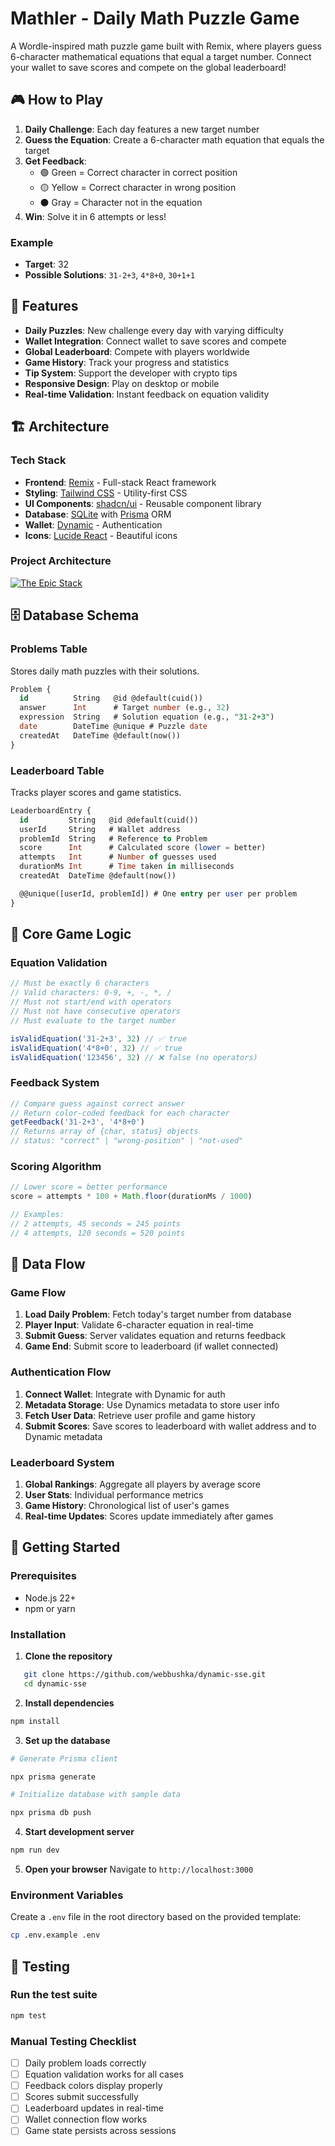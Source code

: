 # Mathler - Daily Math Puzzle Game

A Wordle-inspired math puzzle game built with Remix, where players guess
6-character mathematical equations that equal a target number. Connect your
wallet to save scores and compete on the global leaderboard!

## 🎮 How to Play

1. **Daily Challenge**: Each day features a new target number
2. **Guess the Equation**: Create a 6-character math equation that equals the
   target
3. **Get Feedback**:
   - 🟢 Green = Correct character in correct position
   - 🟡 Yellow = Correct character in wrong position
   - ⚫ Gray = Character not in the equation
4. **Win**: Solve it in 6 attempts or less!

### Example

- **Target**: 32
- **Possible Solutions**: `31-2+3`, `4*8+0`, `30+1+1`

## 🚀 Features

- **Daily Puzzles**: New challenge every day with varying difficulty
- **Wallet Integration**: Connect wallet to save scores and compete
- **Global Leaderboard**: Compete with players worldwide
- **Game History**: Track your progress and statistics
- **Tip System**: Support the developer with crypto tips
- **Responsive Design**: Play on desktop or mobile
- **Real-time Validation**: Instant feedback on equation validity

## 🏗️ Architecture

### Tech Stack

- **Frontend**: [Remix](https://remix.run/) - Full-stack React framework
- **Styling**: [Tailwind CSS](https://tailwindcss.com/) - Utility-first CSS
- **UI Components**: [shadcn/ui](https://ui.shadcn.com/) - Reusable component
  library
- **Database**: [SQLite](https://sqlite.org/) with [Prisma](https://prisma.io/)
  ORM
- **Wallet**: [Dynamic](https://dynamic.xyz/) - Authentication
- **Icons**: [Lucide React](https://lucide.dev/) - Beautiful icons

### Project Architecture

[![The Epic Stack](https://github-production-user-asset-6210df.s3.amazonaws.com/1500684/246885449-1b00286c-aa3d-44b2-9ef2-04f694eb3592.png)](https://www.epicweb.dev/epic-stack)

## 🗄️ Database Schema

### Problems Table

Stores daily math puzzles with their solutions.

```sql
Problem {
  id          String   @id @default(cuid())
  answer      Int      # Target number (e.g., 32)
  expression  String   # Solution equation (e.g., "31-2+3")
  date        DateTime @unique # Puzzle date
  createdAt   DateTime @default(now())
}
```

### Leaderboard Table

Tracks player scores and game statistics.

```sql
LeaderboardEntry {
  id         String   @id @default(cuid())
  userId     String   # Wallet address
  problemId  String   # Reference to Problem
  score      Int      # Calculated score (lower = better)
  attempts   Int      # Number of guesses used
  durationMs Int      # Time taken in milliseconds
  createdAt  DateTime @default(now())

  @@unique([userId, problemId]) # One entry per user per problem
}
```

## 🎯 Core Game Logic

### Equation Validation

```typescript
// Must be exactly 6 characters
// Valid characters: 0-9, +, -, *, /
// Must not start/end with operators
// Must not have consecutive operators
// Must evaluate to the target number

isValidEquation('31-2+3', 32) // ✅ true
isValidEquation('4*8+0', 32) // ✅ true
isValidEquation('123456', 32) // ❌ false (no operators)
```

### Feedback System

```typescript
// Compare guess against correct answer
// Return color-coded feedback for each character
getFeedback('31-2+3', '4*8+0')
// Returns array of {char, status} objects
// status: "correct" | "wrong-position" | "not-used"
```

### Scoring Algorithm

```typescript
// Lower score = better performance
score = attempts * 100 + Math.floor(durationMs / 1000)

// Examples:
// 2 attempts, 45 seconds = 245 points
// 4 attempts, 120 seconds = 520 points
```

## 🔄 Data Flow

### Game Flow

1. **Load Daily Problem**: Fetch today's target number from database
2. **Player Input**: Validate 6-character equation in real-time
3. **Submit Guess**: Server validates equation and returns feedback
4. **Game End**: Submit score to leaderboard (if wallet connected)

### Authentication Flow

1. **Connect Wallet**: Integrate with Dynamic for auth
2. **Metadata Storage**: Use Dynamics metadata to store user info
3. **Fetch User Data**: Retrieve user profile and game history
4. **Submit Scores**: Save scores to leaderboard with wallet address and to
   Dynamic metadata

### Leaderboard System

1. **Global Rankings**: Aggregate all players by average score
2. **User Stats**: Individual performance metrics
3. **Game History**: Chronological list of user's games
4. **Real-time Updates**: Scores update immediately after games

## 🚀 Getting Started

### Prerequisites

- Node.js 22+
- npm or yarn

### Installation

1. **Clone the repository**

```bash
   git clone https://github.com/webbushka/dynamic-sse.git
   cd dynamic-sse
```

2. **Install dependencies**

```bash
npm install
```

3. **Set up the database**

```bash
# Generate Prisma client

npx prisma generate

# Initialize database with sample data

npx prisma db push
```

4. **Start development server**

```bash
npm run dev
```

5. **Open your browser** Navigate to `http://localhost:3000`

### Environment Variables

Create a `.env` file in the root directory based on the provided template:

```bash
cp .env.example .env
```

## 🧪 Testing

### Run the test suite

```bash
npm test
```

### Manual Testing Checklist

- [ ] Daily problem loads correctly
- [ ] Equation validation works for all cases
- [ ] Feedback colors display properly
- [ ] Scores submit successfully
- [ ] Leaderboard updates in real-time
- [ ] Wallet connection flow works
- [ ] Game state persists across sessions
